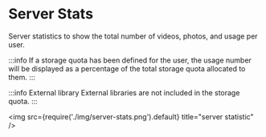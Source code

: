 # Server Stats

Server statistics to show the total number of videos, photos, and usage per user.

:::info
If a storage quota has been defined for the user, the usage number will be displayed as a percentage of the total storage quota allocated to them.
:::

:::info External library
External libraries are not included in the storage quota.
:::

<img src={require('./img/server-stats.png').default} title="server statistic" />
